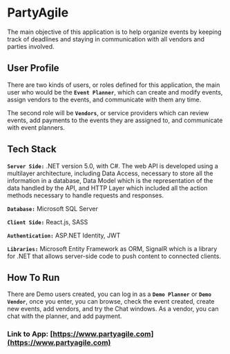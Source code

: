 # PartyAgile

The main objective of this application is to help organize events by keeping track of deadlines and staying in communication with all vendors and parties involved.

## User Profile

There are two kinds of users, or roles defined for this application, the main user who would be the **`Event Planner`**, which can create and modify events, assign vendors to the events, and communicate with them any time.

The second role will be **`Vendors`**, or service providers which can review events, add payments to the events they are assigned to, and communicate with event planners.


## Tech Stack

**`Server Side:`** .NET version 5.0, with C#. The web API is developed using a multilayer architecture, including Data Access, necessary to store all the information in a database, Data Model which is the representation of the data handled by the API, and HTTP Layer which included all the action methods necessary to handle requests and responses.

**`Database:`** Microsoft SQL Server

**`Client Side:`** React.js, SASS

**`Authentication:`** ASP.NET Identity, JWT

**`Libraries:`** Microsoft Entity Framework as ORM, SignalR which is a library for .NET that allows server-side code to push content to connected clients.

## How To Run

There are Demo users created, you can log in as a **`Demo Planner`** or **`Demo Vendor`**, once you enter, you can browse, check the event created, create new events, add vendors, and try the Chat windows. As a vendor, you can chat with the planner, and add payment.

### Link to App: [https://www.partyagile.com](https://www.partyagile.com) 


